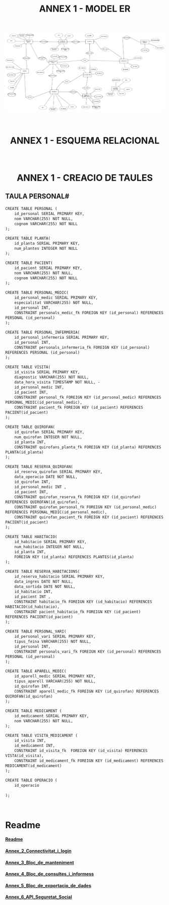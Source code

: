 # <p align="center"> ANNEX 1 - MODEL ER </p>

<br>

![Imatge_ModelER](Imatges/Model_Relacional.png)

<br>

# <p align="center"> ANNEX 1 - ESQUEMA RELACIONAL </p>

<br>

# <p align="center"> ANNEX 1 - CREACIO DE TAULES </p>

TAULA PERSONAL#
----------------
```
CREATE TABLE PERSONAL (
    id_personal SERIAL PRIMARY KEY,
    nom VARCHAR(255) NOT NULL, 
    cognom VARCHAR(255) NOT NULL
);
```
```
CREATE TABLE PLANTA(
    id_planta SERIAL PRIMARY KEY, 
    num_plantes INTEGER NOT NULL
);

```
```
CREATE TABLE PACIENT(
    id_pacient SERIAL PRIMARY KEY, 
    nom VARCHAR(255) NOT NULL, 
    cognom VARCHAR(255) NOT NULL
);
```
```
CREATE TABLE PERSONAL_MEDIC(
    id_personal_medic SERIAL PRIMARY KEY,    
    especialitat VARCHAR(255) NOT NULL,
    id_personal INT,
    CONSTRAINT personals_medic_fk FOREIGN KEY (id_personal) REFERENCES PERSONAL (id_personal)
);
```
```
CREATE TABLE PERSONAL_INFERMERIA(
    id_personal_infermeria SERIAL PRIMARY KEY, 
    id_personal INT,
    CONSTRAINT personals_infermeria_fk FOREIGN KEY (id_personal) REFERENCES PERSONAL (id_personal)
);
```
```
CREATE TABLE VISITA(
    id_visita SERIAL PRIMARY KEY,
    diagnostic VARCHAR(255) NOT NULL, 
    data_hora_visita TIMESTAMP NOT NULL, -
    id_personal_medic INT,
    id_pacient INT,
    CONSTRAINT personal_fk FOREIGN KEY (id_personal_medic) REFERENCES PERSONAL_MEDIC(id_personal_medic), 
    CONSTRAINT pacient_fk FOREIGN KEY (id_pacient) REFERENCES PACIENT(id_pacient) 
);
```
```
CREATE TABLE QUIROFAN(
    id_quirofan SERIAL PRIMARY KEY, 
    num_quirofan INTEGER NOT NULL,
    id_planta INT,
    CONSTRAINT quirofans_planta_fk FOREIGN KEY (id_planta) REFERENCES PLANTA(id_planta)
);
```
```
CREATE TABLE RESERVA_QUIROFAN(
    id_reserva_quirofan SERIAL PRIMARY KEY, 
    data_operacio DATE NOT NULL,
    id_quirofan INT,
    id_personal_medic INT ,
    id_pacient INT,
    CONSTRAINT quirofan_reserva_fk FOREIGN KEY (id_quirofan) REFERENCES QUIROFAN(id_quirofan), 
    CONSTRAINT quirofan_personal_fk FOREIGN KEY (id_personal_medic) REFERENCES PERSONAL_MEDIC(id_personal_medic), 
    CONSTRAINT quirofan_pacient_fk FOREIGN KEY (id_pacient) REFERENCES PACIENT(id_pacient) 
);
```
```
CREATE TABLE HABITACIO(
    id_habitacio SERIAL PRIMARY KEY, 
    num_habitacio INTEGER NOT NULL,
    id_planta INT, 
    FOREIGN KEY (id_planta) REFERENCES PLANTES(id_planta)
);
```
```
CREATE TABLE RESERVA_HABITACIONS(
    id_reserva_habitacio SERIAL PRIMARY KEY, 
    data_ingres DATE NOT NULL, 
    data_sortida DATE NOT NULL,
    id_habitacio INT,
    id_pacient INT ,
    CONSTRAINT habitacio_fk FOREIGN KEY (id_habitacio) REFERENCES HABITACIO(id_habitacio), 
    CONSTRAINT pacient_habitacio_fk FOREIGN KEY (id_pacient) REFERENCES PACIENT(id_pacient) 
);
```
```
CREATE TABLE PERSONAL_VARI(
    id_personal_vari SERIAL PRIMARY KEY, 
    tipus_feina VARCHAR(255) NOT NULL,
    id_personal INT,
    CONSTRAINT personals_vari_fk FOREIGN KEY (id_personal) REFERENCES PERSONAL (id_personal)
);
```
```
CREATE TABLE APARELL_MEDIC(
    id_aparell_medic SERIAL PRIMARY KEY,  
    tipus_aparell VARCHAR(255) NOT NULL,
    id_quirofan INT,
    CONSTRAINT aparell_medic_fk FOREIGN KEY (id_quirofan) REFERENCES QUIROFAN(id_quirofan)
);
```
```
CREATE TABLE MEDICAMENT (
    id_medicament SERIAL PRIMARY KEY, 
    nom VARCHAR(255) NOT NULL,
);
```
```
CREATE TABLE VISITA_MEDICAMENT (
    id_visita INT,
    id_medicament INT, 
    CONSTRAINT id_visita_fk  FOREIGN KEY (id_visita) REFERENCES VISTA(id_visita),
    CONSTRAINT id_medicament_fk FOREIGN KEY (id_medicament) REFERENCES MEDICAMENT(id_medicament)
);
```
```
CREATE TABLE OPERACIO (
    id_operacio 
    
);
```
<br>

# Readme
#### [Readme](https://github.com/miguelIH/Projecte-Intermodular/blob/main/Readme.md)
#### [Annex_2_Connectivitat_i_login](https://github.com/miguelIH/Projecte-Intermodular/tree/main/Annex_2_Connectivitat_i_login)
#### [Annex_3_Bloc_de_manteniment](https://github.com/miguelIH/Projecte-Intermodular/tree/main/Annex_3_Bloc_de_manteniment)
#### [Annex_4_Bloc_de_consultes_i_informess](https://github.com/miguelIH/Projecte-Intermodular/tree/main/Annex_4_Bloc_de_consultes_i_informes)
#### [Annex_5_Bloc_de_exportacio_de_dades](https://github.com/miguelIH/Projecte-Intermodular/tree/main/Annex_5_Bloc_de_exportacio_de_dades)
#### [Annex_6_API_Seguretat_Social](https://github.com/miguelIH/Projecte-Intermodular/tree/main/Annex_6_API_Seguretat_Social)
